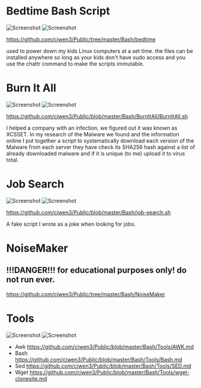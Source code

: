 # Bedtime Bash Script
![Screenshot](https://img.shields.io/badge/Language-Bash-blue)
![Screenshot](https://img.shields.io/badge/Platform-Linux-brightgreen)

https://github.com/ciwen3/Public/tree/master/Bash/bedtime

used to power down my kids Linux computers at a set time. the files can be installed anywhere so long as your kids don't have sudo access and you use the chattr command to make the scripts immutable.

# Burn It All
![Screenshot](https://img.shields.io/badge/Language-Bash-blue)
![Screenshot](https://img.shields.io/badge/Platform-Linux-brightgreen)

https://github.com/ciwen3/Public/blob/master/Bash/BurnItAll/BurnItAll.sh

I helped a company with an infection, we figured out it was known as XCSSET. In my research of the Malware we found and the information online I put together a script to systematically download each version of the Malware from each server they have check its SHA256 hash against a list of already downloaded malware and if it is unique (to me) upload it to virus total. 

# Job Search
![Screenshot](https://img.shields.io/badge/Language-Bash-blue)
![Screenshot](https://img.shields.io/badge/Platform-Linux-brightgreen)

https://github.com/ciwen3/Public/blob/master/Bash/job-search.sh

A fake script I wrote as a joke when looking for jobs. 

# NoiseMaker
## !!!DANGER!!! for educational purposes only! do not run ever. 
https://github.com/ciwen3/Public/tree/master/Bash/NoiseMaker


# Tools
![Screenshot](https://img.shields.io/badge/Language-Bash-blue)
![Screenshot](https://img.shields.io/badge/Platform-Linux-brightgreen)

- Awk https://github.com/ciwen3/Public/blob/master/Bash/Tools/AWK.md
- Bash https://github.com/ciwen3/Public/blob/master/Bash/Tools/Bash.md
- Sed https://github.com/ciwen3/Public/blob/master/Bash/Tools/SED.md
- Wget https://github.com/ciwen3/Public/blob/master/Bash/Tools/wget-clonesite.md
